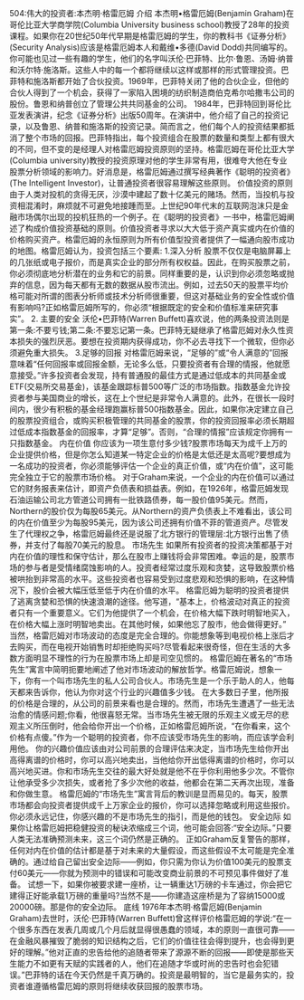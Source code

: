 504:伟大的投资者:本杰明·格雷厄姆
介绍
本杰明•格雷厄姆(Benjamin Graham)在哥伦比亚大学商学院(Columbia University business school)教授了28年的投资课程。如果你在20世纪50年代早期是格雷厄姆的学生，你的教科书《证券分析》(Security Analysis)应该是格雷厄姆本人和戴维•多德(David Dodd)共同编写的。
你可能也见过一些有趣的学生，他们的名字叫沃伦·巴菲特、比尔·鲁恩、汤姆·纳普和沃尔特·施洛斯。这些人中的每一个都将继续以这样或那样的形式管理投资。巴菲特和施洛斯都开始了合伙投资。1969年，巴菲特关闭了他的合伙企业，但他的合伙人得到了一个机会，获得了一家陷入困境的纺织制造商伯克希尔哈撒韦公司的股份。鲁恩和纳普创立了管理公共共同基金的公司。
1984年，巴菲特回到哥伦比亚发表演讲，纪念《证券分析》出版50周年。在演讲中，他介绍了自己的投资记录，以及鲁恩、纳普和施洛斯的投资记录。简而言之，他们每个人的投资结果都抵消了整个市场的回报。巴菲特指出，每个投资组合在股票的数量和类型上都有很大的不同，但不变的是经理人对格雷厄姆投资原则的坚持。格雷厄姆在哥伦比亚大学(Columbia university)教授的投资原理对他的学生非常有用，很难夸大他在专业股票分析领域的影响力。好消息是，格雷厄姆通过撰写经典著作《聪明的投资者》(The Intelligent Investor)，让普通投资者很容易理解这些原则。
价值投资的原则
由于人类对投机的贪得无厌，沙漠中建起了数十亿美元的赌场。然而，当投机与投资相混淆时，麻烦就不可避免地接踵而至。上世纪90年代末的互联网泡沫只是金融市场偶尔出现的投机狂热的一个例子。在《聪明的投资者》一书中，格雷厄姆阐述了构成价值投资基础的原则。价值投资者寻求以大大低于资产真实或内在价值的价格购买资产。格雷厄姆的永恒原则为所有价值型投资者提供了一幅通向股市成功的地图。格雷厄姆认为，投资包括三个要素:
1.深入分析
股票不仅仅是电脑屏幕上的几张纸或电子报价，而是真实企业的部分所有权权益。因此，在购买股票之前，你必须彻底地分析潜在的业务和它的前景。同样重要的是，认识到你必须忽略或抛弃的信息，因为每天都有无数的数据从股市流出。例如，过去50天的股票平均价格可能对所谓的图表分析师或技术分析师很重要，但这对基础业务的安全性或价值有影响吗?正如格雷厄姆所写的，你必须“根据既定的安全和价值标准来研究事实”。
2. 主要的安全
沃伦•巴菲特(Warren Buffett)喜欢说，他的两条投资法则是第一条:不要亏钱;第二条:不要忘记第一条。巴菲特无疑继承了格雷厄姆对永久性资本损失的强烈厌恶。要想在投资期内获得成功，你不必去寻找下一个微软，但你必须避免重大损失。
3.足够的回报
对格雷厄姆来说，“足够的”或“令人满意的”回报意味着“任何回报率或回报金额，无论多么低，只要投资者有合理的情报，他就愿意接受。”许多投资者会发现，持有普通股的最佳方式是通过低成本的共同基金或ETF(交易所交易基金)，该基金跟踪标普500等广泛的市场指数。指数基金允许投资者参与美国商业的增长，这在上个世纪是非常令人满意的。此外，在很长一段时间内，很少有积极的基金经理跑赢标普500指数基金。因此，如果你决定建立自己的股票投资组合，或购买积极管理的共同基金的股票，你的投资回报率必须长期超过低成本指数基金的回报率，才算“足够”。否则，“合理的情报”应该规定你拥有一只指数基金。
内在价值
你应该为一项生意付多少钱?股票市场每天为成千上万的企业提供价格，但是你怎么知道某一特定企业的价格是太低还是太高呢?要想成为一名成功的投资者，你必须能够评估一个企业的真正价值，或“内在价值”，这可能完全独立于它的股票市场价格。
对于Graham来说，一个企业的内在价值可以通过它的财务报表来估计，即资产负债表和损益表。例如，在1926年，格雷厄姆发现石油运输公司北方管道公司拥有一批铁路债券，每一股价值95美元。然而，Northern的股价仅为每股65美元。从Northern的资产负债表上不难看出，该公司的内在价值至少为每股95美元，因为该公司还拥有价值不菲的管道资产。尽管发生了代理权之争，格雷厄姆最终还是说服了北方银行的管理层:北方银行出售了债券，并支付了每股70美元的股息。
市场先生
如果所有投资者的投资决策都基于对内在价值的理性和保守估计，那么在股市上赚钱将会非常困难。幸运的是，股票市场的参与者是受情绪腐蚀影响的人。投资者经常过度乐观和贪婪，这导致股票价格被哄抬到非常高的水平。这些投资者也容易受到过度悲观和恐惧的影响，在这种情况下，股价会被大幅压低至低于内在价值的水平。
格雷厄姆为聪明的投资者提供了逃离贪婪和恐惧的快速浪潮的途径。他写道，“基本上，价格波动对真正的投资者只有一个重要意义。它们为他提供了一个机会，在价格大幅下跌时明智地买入，在价格大幅上涨时明智地卖出。在其他时候，如果他忘了股市，他会做得更好。”
当然，格雷厄姆对市场波动的态度是完全合理的。你能想象等到电视价格上涨后才去购买，而在电视开始销售时却拒绝购买吗?尽管看起来很奇怪，但在生活的大多数方面明显不理性的行为在股票市场上却是司空见惯的。
格雷厄姆在著名的“市场先生”寓言中简明扼要地阐述了他对市场波动的解放哲学。格雷厄姆说，想象一下，你有一个叫市场先生的私人公司合伙人。市场先生是一个乐于助人的人，他每天都来告诉你，他认为你对这个行业的兴趣值多少钱。
在大多数日子里，他所报的价格是合理的，从公司的前景来看也是合理的。然而，市场先生遭遇了一些无法治愈的情感问题;你看，他很喜怒无常。当市场先生被无限的乐观主义或无尽的悲观主义所压倒时，他会给你开出一个价格，正如格雷厄姆所说，“在你看来，这个价格有点傻。”作为一个聪明的投资者，你不应该受市场先生的影响，而应该学会利用他。
你的兴趣价值应该由对公司前景的合理评估来决定，当市场先生给你开出高得离谱的价格时，你可以高兴地卖出，当他给你开出低得离谱的价格时，你可以高兴地买进。你和市场先生交往的最大好处就是他不在乎你利用他多少次。不管你让他承受多少次损失，或者抢了多少次他的收益，他都会在第二天再次出现，准备和你做生意。
格雷厄姆的“市场先生”寓言背后的教训是显而易见的。每天，股票市场都会向投资者提供成千上万家企业的报价，你可以选择忽略或利用这些报价。你必须永远记住，你感兴趣的不是市场先生的指引，而是他的钱包。
安全边际
如果你让格雷厄姆把稳健投资的秘诀浓缩成三个词，他可能会回答:“安全边际。”只要人类无法准确预测未来，这三个词仍然是正确的。
正如Graham反复警告的那样，任何对内在价值的估计都是基于对未来的大量假设，而这些假设不太可能是完全准确的。通过给自己留出安全边际——例如，你只需为你认为价值100美元的股票支付60美元——你就为预测中的错误和可能改变商业前景的不可预见事件做好了准备。
试想一下，如果你被要求建一座桥，让一辆重达1万磅的卡车通过，你会把它建得正好能承载1万磅的重量吗?当然不是——你建造这座桥是为了容纳15000或20000磅。那是你的安全边际。
底线
1976年本杰明·格雷厄姆(Benjamin Graham)去世时，沃伦·巴菲特(Warren Buffett)曾这样评价格雷厄姆的学说:“在一个很多东西在发表几周或几个月后就显得很愚蠢的领域，本的原则一直很可靠——在金融风暴摧毁了脆弱的知识结构之后，它们的价值往往会得到提升，也会得到更好的理解。”他对正直的忠告给他的追随者带来了源源不断的回报——即使是那些天生能力不如更有天赋的实践者的人，他们在追随才华或时尚的忠告时也会犯错误。”巴菲特的话在今天仍然是千真万确的。投资是最明智的，当它是最务实的，投资者谁遵循格雷厄姆的原则将继续收获回报的股票市场。